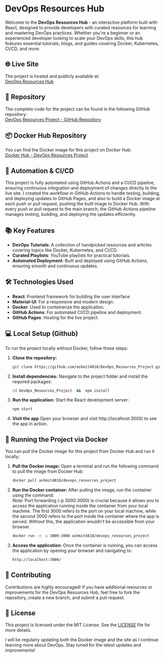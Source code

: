 # DevOps Resources Hub

Welcome to the **DevOps Resources Hub** - an interactive platform built with React, designed to provide developers with curated resources for learning and mastering DevOps practices. Whether you're a beginner or an experienced developer looking to scale your DevOps skills, this hub features essential tutorials, blogs, and guides covering Docker, Kubernetes, CI/CD, and more.

## 🌐 Live Site
The project is hosted and publicly available at:  
[DevOps Resources Hub](https://dev-ops-resources-project.vercel.app/)

## 📂 Repository
The complete code for the project can be found in the following GitHub repository:  
[DevOps Resources Project - GitHub Repository](https://github.com/ashmit4818/DevOps_Resources_Project)


## 📦 Docker Hub Repository
You can find the Docker image for this project on Docker Hub:  
[Docker Hub - DevOps Resources Project](https://hub.docker.com/r/ashmit4818/devops_resources_project)


## 🚀 Automation & CI/CD
This project is fully automated using GitHub Actions and a CI/CD pipeline, ensuring continuous integration and deployment of changes directly to the live site. I created the workflow in GitHub Actions to handle testing, building, and deploying updates to GitHub Pages, and also to build a Docker image at each push or pull request, pushing the built image to Docker Hub. With every push or pull request to the main branch, the GitHub Actions pipeline manages testing, building, and deploying the updates efficiently.


## 📚 Key Features
- **DevOps Tutorials**: A collection of handpicked resources and articles covering topics like Docker, Kubernetes, and CI/CD.
- **Curated Playlists**: YouTube playlists for practical tutorials.
- **Automated Deployment**: Built and deployed using GitHub Actions, ensuring smooth and continuous updates.


## 🛠️ Technologies Used
- **React**: Frontend framework for building the user interface.
- **Material-UI**: For a responsive and modern design.
- **Docker**: Used to containerize the application.
- **GitHub Actions**: For automated CI/CD pipeline and deployment.
- **GitHub Pages**: Hosting for the live project.


## 💻 Local Setup (Github)

To run the project locally without Docker, follow these steps:

1. **Clone the repository:**
   ```bash
   git clone https://github.com/ashmit4818/DevOps_Resources_Project.git
   ```
   
2. **Install dependencies:**
   Navigate to the project folder and install the required packages:
   ```bash
   cd DevOps_Resources_Project  &&  npm install
   ```
   
3. **Run the application:**
   Start the React development server:
   ```bash
   npm start
   ```
   
4. **Visit the app**
   Open your browser and visit http://localhost:3000/ to see the app in action.


## 🐳 Running the Project via Docker
You can pull the Docker image for this project from Docker Hub and run it locally:

1. **Pull the Docker image:**
   Open a terminal and run the following command to pull the image from Docker Hub:  
   ```bash
   docker pull ashmit4818/devops_resources_project
   ```
   
2. **Run the Docker container:**
    After pulling the image, run the container using the command:  
    Note: Port forwarding (-p 3000:3000) is crucial because it allows you to access the application running inside the container from your local machine. The first 3000 refers to the port on your local machine, while the second 3000 refers to the port inside the container where the app is served. Without this, the application wouldn't be accessible from your browser.  
   ```bash
   docker run -d -p 3000:3000 ashmit4818/devops_resources_project
   ```
   
3. **Access the application:**
   Once the container is running, you can access the application by opening your browser and navigating to:  
   ```bash
   http://localhost:3000/
   ```
   
## 📝 Contributing

Contributions are highly encouraged! If you have additional resources or improvements for the DevOps Resources Hub, feel free to fork the repository, create a new branch, and submit a pull request.

## 📜 License

This project is licensed under the MIT License. See the [LICENSE](https://github.com/ashmit4818/DevOps_Resources_Project/blob/main/LICENSE) file for more details.  
  
I will be regularly updating both the Docker image and the site as I continue learning more about DevOps. Stay tuned for the latest updates and improvements!
